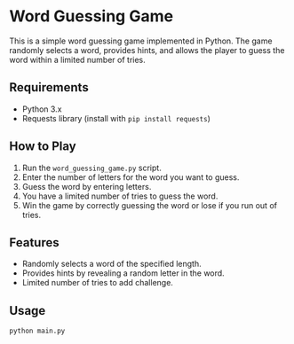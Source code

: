 # Word Guessing Game

This is a simple word guessing game implemented in Python. The game randomly selects a word, provides hints, and allows the player to guess the word within a limited number of tries.

## Requirements

- Python 3.x
- Requests library (install with `pip install requests`)

## How to Play

1. Run the `word_guessing_game.py` script.
2. Enter the number of letters for the word you want to guess.
3. Guess the word by entering letters.
4. You have a limited number of tries to guess the word.
5. Win the game by correctly guessing the word or lose if you run out of tries.

## Features

- Randomly selects a word of the specified length.
- Provides hints by revealing a random letter in the word.
- Limited number of tries to add challenge.

## Usage

```bash
python main.py
